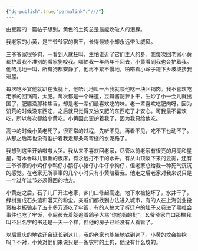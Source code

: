 ```yaml
---
{"dg-publish":true,"permalink":"///"}
---
```



由豆瓣的一篇帖子想到，黄色的土狗总是最能攻破人的泪腺。

我老家的小黄，是三爷爷家的狗王，长得最矮小却永远带头威风。

三爷爷家很多狗，一看到人就狂叫，生怕谁近了它们主人的身。我每次回老家小黄都护着我不准别的看家狗咬我。哪怕我一年两年不回去，小黄看到我也会护着我。他唔儿地一叫，所有狗都安静了，他再不紧不慢地，啪嗒着小蹄子跑下乡坡坡接我进屋。

每次吃乡宴他就趴在我腿上，他唔儿地叫一声我就喂他吃一块回锅肉。我不喜欢吃老家的回锅肉，太肥。每次都是一个味道，豆瓣酱配萝卜干，生炒了小一会儿就出国了，肥膘没那种焦香，却是老一辈们最喜欢吃的味。老一辈喜欢吃肥肉呀，因为饥荒的时候没东西吃，之后就只觉得又油又肥的东西吃了才安心。可我最不喜欢吃，所以每次都给小黄吃。小黄因此更护着我了，因为我只给他吃。

高中的时候小黄老死了，很正常的过程，先听不见，再看不见，吃不下也动不了。从那之后再也没有谁护着我走那条弯弯绕的水泥路了。

我想到这里开始嗷嗷大哭。我从来不喜欢回老家，尽管以前老家有很亮的月亮和星星，有木香味儿很重的板床，有永远打不干的水井，有从山顶泼下来的云雾，还有三爷爷家的小鸡仔小鸭仔小鹅仔小猪仔小牛仔小狗仔，但老家总给我一种死气沉沉的感觉。在老家无所事事的几个小时只有小黄陪着我。他走之后老家对我来说只是一个过年过节必须得回的地方。

小黄走之后，石子儿厂开进老家，乡门口修起高速，地下水被挖坏了，水井干了，绿树变成石头渣和漫天的粉尘。亲戚们都找到办法进入城市，有的人在上海创业投资被老板骗走了五十多万还吃了牢饭，有的人搞大了拆迁户的肚子又卷进了黑社会事件也吃了牢饭，小屁孩光着腚追着鸽子大骂“你他妈的批”。幺爷爷家门口那棵我叫不出名字的书还是一天一个样，但他的房子已经没有人看管了。

以后重庆的地铁还会延长到这儿，我的老家也能坐地铁到达了。小黄的坟会被挖吗？不对，小黄对他们来说只是一条农村的土狗，他没有什么坟的。